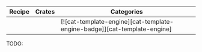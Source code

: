 | Recipe | Crates | Categories |
|--------|--------|------------|
|  |  | [![cat-template-engine][cat-template-engine-badge]][cat-template-engine] |
<div class="hidden">
TODO:
</div>

